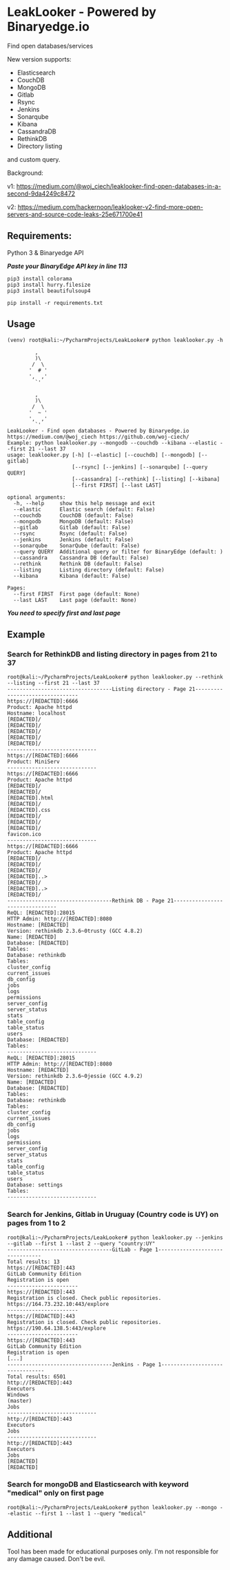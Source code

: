 # LeakLooker - Powered by Binaryedge.io
Find open databases/services

New version supports:
- Elasticsearch
- CouchDB
- MongoDB
- Gitlab
- Rsync
- Jenkins
- Sonarqube
- Kibana
- CassandraDB
- RethinkDB
- Directory listing

and custom query.

Background:

v1: https://medium.com/@woj_ciech/leaklooker-find-open-databases-in-a-second-9da4249c8472

v2: https://medium.com/hackernoon/leaklooker-v2-find-more-open-servers-and-source-code-leaks-25e671700e41

## Requirements:
Python 3 &
Binaryedge API

***Paste your BinaryEdge API key in line 113***
```
pip3 install colorama
pip3 install hurry.filesize
pip3 install beautifulsoup4
```

```
pip install -r requirements.txt
```

## Usage
```
(venv) root@kali:~/PycharmProjects/LeakLooker# python leaklooker.py -h

         ,
         )\
        /  \
       '  # '
       ',  ,'
         `'

         ,
         )\
        /  \
       '  ~ '
       ',  ,'
         `'
LeakLooker - Find open databases - Powered by Binaryedge.io
https://medium.com/@woj_ciech https://github.com/woj-ciech/
Example: python leaklooker.py --mongodb --couchdb --kibana --elastic --first 21 --last 37
usage: leaklooker.py [-h] [--elastic] [--couchdb] [--mongodb] [--gitlab]
                     [--rsync] [--jenkins] [--sonarqube] [--query QUERY]
                     [--cassandra] [--rethink] [--listing] [--kibana]
                     [--first FIRST] [--last LAST]

optional arguments:
  -h, --help     show this help message and exit
  --elastic      Elastic search (default: False)
  --couchdb      CouchDB (default: False)
  --mongodb      MongoDB (default: False)
  --gitlab       Gitlab (default: False)
  --rsync        Rsync (default: False)
  --jenkins      Jenkins (default: False)
  --sonarqube    SonarQube (default: False)
  --query QUERY  Additional query or filter for BinaryEdge (default: )
  --cassandra    Cassandra DB (default: False)
  --rethink      Rethink DB (default: False)
  --listing      Listing directory (default: False)
  --kibana       Kibana (default: False)

Pages:
  --first FIRST  First page (default: None)
  --last LAST    Last page (default: None)

```

***You need to specify first and last page***

## Example

### Search for RethinkDB and listing directory in pages from 21 to 37
```
root@kali:~/PycharmProjects/LeakLooker# python leaklooker.py --rethink --listing --first 21 --last 37
----------------------------------Listing directory - Page 21--------------------------------
https://[REDACTED]:6666
Product: Apache httpd
Hostname: localhost
[REDACTED]/
[REDACTED]/
[REDACTED]/
[REDACTED]/
[REDACTED]/
-----------------------------
https://[REDACTED]:6666
Product: MiniServ
-----------------------------
https://[REDACTED]:6666
Product: Apache httpd
[REDACTED]/
[REDACTED]/
[REDACTED].html
[REDACTED]/
[REDACTED].css
[REDACTED]/
[REDACTED]/
[REDACTED]/
favicon.ico
-----------------------------
https://[REDACTED]:6666
Product: Apache httpd
[REDACTED]/
[REDACTED]/
[REDACTED]/
[REDACTED]..>
[REDACTED]/
[REDACTED]..>
[REDACTED]/
----------------------------------Rethink DB - Page 21--------------------------------
ReQL: [REDACTED]:28015
HTTP Admin: http://[REDACTED]:8080
Hostname: [REDACTED]
Version: rethinkdb 2.3.6~0trusty (GCC 4.8.2)
Name: [REDACTED]
Database: [REDACTED]
Tables: 
Database: rethinkdb
Tables: 
cluster_config
current_issues
db_config
jobs
logs
permissions
server_config
server_status
stats
table_config
table_status
users
Database: [REDACTED]
Tables: 
-----------------------------
ReQL: [REDACTED]:28015
HTTP Admin: http://[REDACTED]:8080
Hostname: [REDACTED]
Version: rethinkdb 2.3.6~0jessie (GCC 4.9.2)
Name: [REDACTED]
Database: [REDACTED]
Tables: 
Database: rethinkdb
Tables: 
cluster_config
current_issues
db_config
jobs
logs
permissions
server_config
server_status
stats
table_config
table_status
users
Database: settings
Tables: 
-----------------------------

```

### Search for Jenkins, Gitlab in Uruguay (Country code is UY) on pages from 1 to 2
```
root@kali:~/PycharmProjects/LeakLooker# python leaklooker.py --jenkins --gitlab --first 1 --last 2 --query "country:UY"
----------------------------------GitLab - Page 1--------------------------------
Total results: 13
https://[REDACTED]:443
GitLab Community Edition
Registration is open
-----------------------
https://[REDACTED]:443
Registration is closed. Check public repositories. https://164.73.232.10:443/explore
-----------------------
https://[REDACTED]:443
Registration is closed. Check public repositories. https://190.64.138.5:443/explore
-----------------------
https://[REDACTED]:443
GitLab Community Edition
Registration is open
[...]
----------------------------------Jenkins - Page 1--------------------------------
Total results: 6501
http://[REDACTED]:443
Executors
Windows
(master)
Jobs
-----------------------------
http://[REDACTED]:443
Executors
Jobs
-----------------------------
http://[REDACTED]:443
Executors
Jobs
[REDACTED]
[REDACTED]
```
### Search for mongoDB and Elasticsearch with keyword "medical" only on first page
```
root@kali:~/PycharmProjects/LeakLooker# python leaklooker.py --mongo --elastic --first 1 --last 1 --query "medical"
```
## Additional
Tool has been made for educational purposes only. I'm not responsible for any damage caused. Don't be evil.
